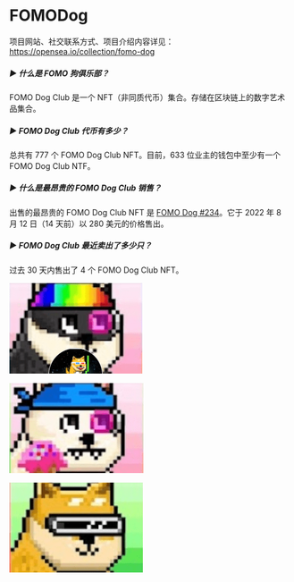 # FOMODog

项目网站、社交联系方式、项目介绍内容详见：https://opensea.io/collection/fomo-dog

 

##### ▶ 什么是 FOMO 狗俱乐部？

FOMO Dog Club 是一个 NFT（非同质代币）集合。存储在区块链上的数字艺术品集合。

##### ▶ FOMO Dog Club 代币有多少？

总共有 777 个 FOMO Dog Club NFT。目前，633 位业主的钱包中至少有一个 FOMO Dog Club NTF。

##### ▶ 什么是最昂贵的 FOMO Dog Club 销售？

出售的最昂贵的 FOMO Dog Club NFT 是 [FOMO Dog #234](https://www.nft-stats.com/asset/0x90cfce78f5ed32f9490fd265d16c77a8b5320bd4/234)。它于 2022 年 8 月 12 日（14 天前）以 280 美元的价格售出。

##### ▶ FOMO Dog Club 最近卖出了多少只？

过去 30 天内售出了 4 个 FOMO Dog Club NFT。



![nft](01.png)



![nft](02.png)



![nft](03.png)


